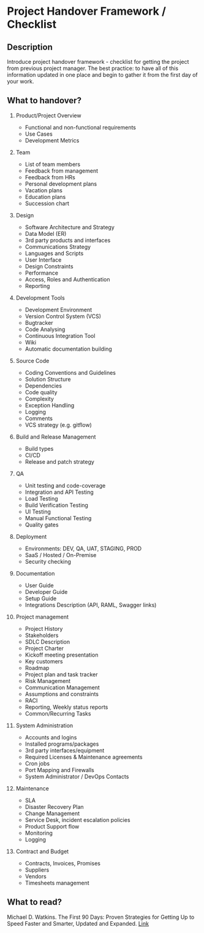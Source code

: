 # Project Handover Framework / Checklist
## Description

Introduce project handover framework - checklist for getting the project from previous project manager. The best practice: to have all of this information updated in one place and begin to gather it from the first day of your work.

## What to handover?
1. Product/Project Overview

	- Functional and non-functional requirements   
	- Use Cases
	- Development Metrics
  
1. Team
 
	- List of team members
	- Feedback from management
	- Feedback from HRs
	- Personal development plans
	- Vacation plans
	- Education plans
	- Succession chart
  
1. Design
   
	- Software Architecture and Strategy
	- Data Model (ER)
	- 3rd party products and interfaces
	- Communications Strategy
	- Languages and Scripts
	- User Interface
	- Design Constraints
	- Performance
	- Access, Roles and Authentication
	- Reporting
	    
1. Development Tools
   
	- Development Environment
	- Version Control System (VCS)
	- Bugtracker
	- Code Analysing
	- Continuous Integration Tool
	- Wiki
	- Automatic documentation building
	   
1. Source Code
   
	- Coding Conventions and Guidelines
	- Solution Structure
	- Dependencies
	- Code quality
	- Complexity
	- Exception Handling
	- Logging
	- Comments
	- VCS strategy (e.g. gitflow)
	   
1. Build and Release Management
   
	- Build types
	- CI/CD
	- Release and patch strategy
	   
1. QA
   
	- Unit testing and code-coverage
	- Integration and API Testing
	- Load Testing
	- Build Verification Testing
	- UI Testing
	- Manual Functional Testing
	- Quality gates
	   
7. Deployment
   
	- Environments: DEV, QA, UAT, STAGING, PROD
	- SaaS / Hosted / On-Premise 
	- Security checking
	   
1. Documentation
   
	- User Guide
	- Developer Guide
	- Setup Guide
	- Integrations Description (API, RAML, Swagger links)
	   
1. Project management
   
	- Project History
	- Stakeholders
	- SDLC Description
	- Project Charter
	- Kickoff meeting presentation
	- Key customers
	- Roadmap
	- Project plan and task tracker
	- Risk Management
	- Communication Management
	- Assumptions and constraints
	- RACI
	- Reporting, Weekly status reports
	- Common/Recurring Tasks
	    
1. System Administration
    
	- Accounts and logins
	- Installed programs/packages
	- 3rd party interfaces/equipment
	- Required Licenses & Maintenance agreements
	- Cron jobs
	- Port Mapping and Firewalls
	- System Administrator / DevOps Contacts
	   
1. Maintenance
    
	- SLA
	- Disaster Recovery Plan
	- Change Management
	- Service Desk, incident escalation policies
	- Product Support flow
	- Monitoring
	- Logging
1. Contract and Budget
	- Contracts, Invoices, Promises
	- Suppliers 
	- Vendors
	- Timesheets management

## What to read?
Michael D. Watkins. The First 90 Days: Proven Strategies for Getting Up to Speed Faster and Smarter, Updated and Expanded. [Link](https://www.amazon.com/First-90-Days-Strategies-Expanded/dp/1422188612)
